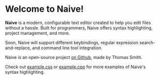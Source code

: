 # Welcome to Naive!

**Naive** is a modern, configurable text editor created to help you edit files
without a hassle. Built for programmers, Naive offers syntax highlighting,
project management, and more.

Soon, Naive will support different keybindings, regular expression
search-and-replace, and command line tool integration.

Naive is an open-source project
[on Github](https://github.com/thomasebsmith/naive), made by Thomas Smith.

Check out [example.css](./example.css) or [example.cpp](./example.cpp) for
more examples of Naive's syntax highlighting.
